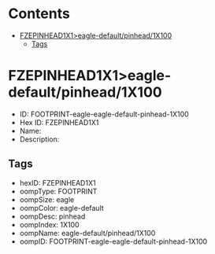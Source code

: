 



Contents
========

* [FZEPINHEAD1X1>eagle-default/pinhead/1X100](#fzepinhead1x1eagle-defaultpinhead1x100)
	* [Tags](#tags)

# FZEPINHEAD1X1>eagle-default/pinhead/1X100

- ID: FOOTPRINT-eagle-eagle-default-pinhead-1X100
- Hex ID: FZEPINHEAD1X1
- Name: 
- Description: 

## Tags

- hexID: FZEPINHEAD1X1
- oompType: FOOTPRINT
- oompSize: eagle
- oompColor: eagle-default
- oompDesc: pinhead
- oompIndex: 1X100
- oompName: eagle-default/pinhead/1X100
- oompID: FOOTPRINT-eagle-eagle-default-pinhead-1X100
